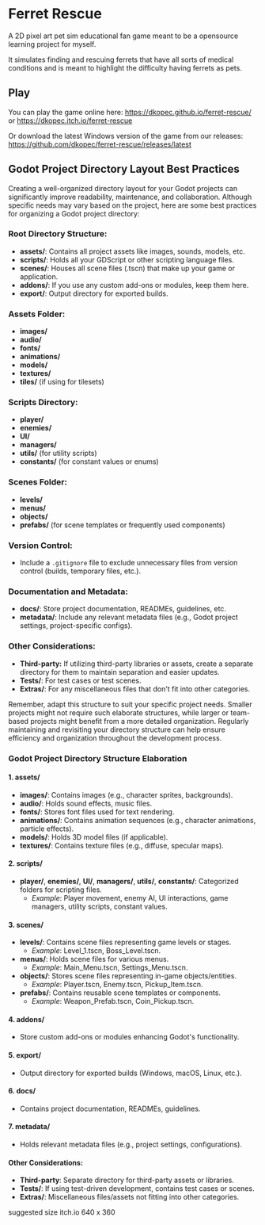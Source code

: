 # Ferret Rescue

A 2D pixel art pet sim educational fan game meant to be a opensource learning project for myself.

It simulates finding and rescuing ferrets that have all sorts of medical conditions and is meant to highlight the difficulty having ferrets as pets.

## Play

You can play the game online here: https://dkopec.github.io/ferret-rescue/ or https://dkopec.itch.io/ferret-rescue

Or download the latest Windows version of the game from our releases: https://github.com/dkopec/ferret-rescue/releases/latest


## Godot Project Directory Layout Best Practices

Creating a well-organized directory layout for your Godot projects can significantly improve readability, maintenance, and collaboration. Although specific needs may vary based on the project, here are some best practices for organizing a Godot project directory:

### Root Directory Structure:
- **assets/**: Contains all project assets like images, sounds, models, etc.
- **scripts/**: Holds all your GDScript or other scripting language files.
- **scenes/**: Houses all scene files (.tscn) that make up your game or application.
- **addons/**: If you use any custom add-ons or modules, keep them here.
- **export/**: Output directory for exported builds.

### Assets Folder:
- **images/**
- **audio/**
- **fonts/**
- **animations/**
- **models/**
- **textures/**
- **tiles/** (if using for tilesets)

### Scripts Directory:
- **player/**
- **enemies/**
- **UI/**
- **managers/**
- **utils/** (for utility scripts)
- **constants/** (for constant values or enums)

### Scenes Folder:
- **levels/**
- **menus/**
- **objects/**
- **prefabs/** (for scene templates or frequently used components)

### Version Control:
- Include a `.gitignore` file to exclude unnecessary files from version control (builds, temporary files, etc.).

### Documentation and Metadata:
- **docs/**: Store project documentation, READMEs, guidelines, etc.
- **metadata/**: Include any relevant metadata files (e.g., Godot project settings, project-specific configs).

### Other Considerations:
- **Third-party:** If utilizing third-party libraries or assets, create a separate directory for them to maintain separation and easier updates.
- **Tests/**: For test cases or test scenes.
- **Extras/**: For any miscellaneous files that don't fit into other categories.

Remember, adapt this structure to suit your specific project needs. Smaller projects might not require such elaborate structures, while larger or team-based projects might benefit from a more detailed organization. Regularly maintaining and revisiting your directory structure can help ensure efficiency and organization throughout the development process.

### Godot Project Directory Structure Elaboration

#### 1. assets/
   - **images/**: Contains images (e.g., character sprites, backgrounds).
   - **audio/**: Holds sound effects, music files.
   - **fonts/**: Stores font files used for text rendering.
   - **animations/**: Contains animation sequences (e.g., character animations, particle effects).
   - **models/**: Holds 3D model files (if applicable).
   - **textures/**: Contains texture files (e.g., diffuse, specular maps).

#### 2. scripts/
   - **player/**, **enemies/**, **UI/**, **managers/**, **utils/**, **constants/**: Categorized folders for scripting files.
	 - *Example*: Player movement, enemy AI, UI interactions, game managers, utility scripts, constant values.

#### 3. scenes/
   - **levels/**: Contains scene files representing game levels or stages.
	 - *Example*: Level_1.tscn, Boss_Level.tscn.
   - **menus/**: Holds scene files for various menus.
	 - *Example*: Main_Menu.tscn, Settings_Menu.tscn.
   - **objects/**: Stores scene files representing in-game objects/entities.
	 - *Example*: Player.tscn, Enemy.tscn, Pickup_Item.tscn.
   - **prefabs/**: Contains reusable scene templates or components.
	 - *Example*: Weapon_Prefab.tscn, Coin_Pickup.tscn.

#### 4. addons/
   - Store custom add-ons or modules enhancing Godot's functionality.

#### 5. export/
   - Output directory for exported builds (Windows, macOS, Linux, etc.).

#### 6. docs/
   - Contains project documentation, READMEs, guidelines.

#### 7. metadata/
   - Holds relevant metadata files (e.g., project settings, configurations).

#### Other Considerations:
   - **Third-party**: Separate directory for third-party assets or libraries.
   - **Tests/**: If using test-driven development, contains test cases or scenes.
   - **Extras/**: Miscellaneous files/assets not fitting into other categories.


suggested size itch.io 640 x 360
